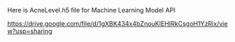 Here is AcneLevel.h5 file for Machine Learning Model API

https://drive.google.com/file/d/1gXBK434x4bZnouKlEHIRkCsgoH1YzRix/view?usp=sharing
